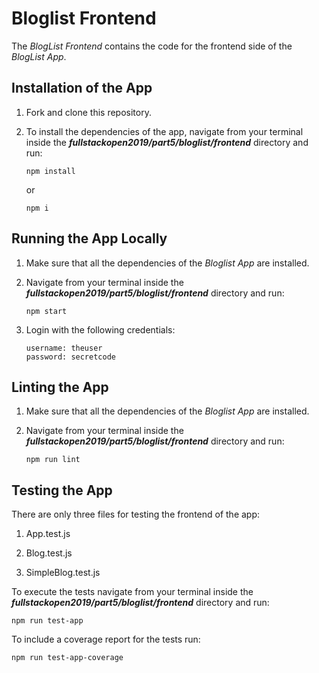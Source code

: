# Bloglist Frontend

The *BlogList Frontend* contains the code for the frontend side of the *BlogList App*.

## Installation of the App

1. Fork and clone this repository.

2. To install the dependencies of the app, navigate from your terminal inside the ***fullstackopen2019/part5/bloglist/frontend*** directory and run:

    ```
    npm install
    ````

    or

    ```
    npm i
    ````

## Running the App Locally

1. Make sure that all the dependencies of the *Bloglist App* are installed.

2. Navigate from your terminal inside the ***fullstackopen2019/part5/bloglist/frontend*** directory and run:

    ```
    npm start
    ````

3. Login with the following credentials:
    ```
    username: theuser
    password: secretcode
    ```

## Linting the App

1. Make sure that all the dependencies of the *Bloglist App* are installed.

2. Navigate from your terminal inside the ***fullstackopen2019/part5/bloglist/frontend*** directory and run:

    ```
    npm run lint
    ````

## Testing the App

There are only three files for testing the frontend of the app:

1. App.test.js

2. Blog.test.js

3. SimpleBlog.test.js


To execute the tests navigate from your terminal inside the ***fullstackopen2019/part5/bloglist/frontend*** directory and run:

```
npm run test-app
````

To include a coverage report for the tests run:

```
npm run test-app-coverage
````